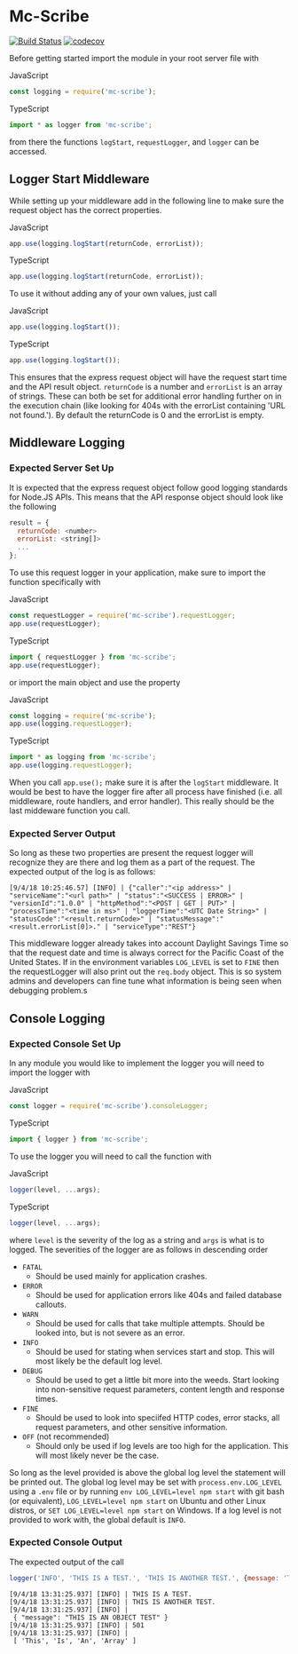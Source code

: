 # Mc-Scribe

[![Build Status](https://travis-ci.org/jmcdo29/mcScribe.svg?branch=master)](https://travis-ci.org/jmcdo29/mcScribe)
[![codecov](https://codecov.io/gh/jmcdo29/mcScribe/branch/master/graph/badge.svg)](https://codecov.io/gh/jmcdo29/mcScribe)

Before getting started import the module in your root server file with

JavaScript

```javascript
const logging = require('mc-scribe');
```

TypeScript

```typescript
import * as logger from 'mc-scribe';
```

from there the functions `logStart`, `requestLogger`, and `logger` can be accessed.

## Logger Start Middleware

While setting up your middleware add in the following line to make sure the request object has the correct properties.

JavaScript

```javascript
app.use(logging.logStart(returnCode, errorList));
```

TypeScript

```typescript
app.use(logging.logStart(returnCode, errorList));
```

To use it without adding any of your own values, just call

JavaScript

```javascript
app.use(logging.logStart());
```

TypeScript

```typescript
app.use(logging.logStart());
```

This ensures that the express request object will have the request start time and the API result object. `returnCode` is a number and `errorList` is an array of strings. These can both be set for additional error handling further on in the execution chain (like looking for 404s with the errorList containing 'URL not found.'). By default the returnCode is 0 and the errorList is empty.

## Middleware Logging

### Expected Server Set Up

It is expected that the express request object follow good logging standards for Node.JS APIs. This means that the API response object should look like the following

```javascript
result = {
  returnCode: <number>
  errorList: <string[]>
  ...
};
```

To use this request logger in your application, make sure to import the function specifically with

JavaScript

```javascript
const requestLogger = require('mc-scribe').requestLogger;
app.use(requestLogger);
```

TypeScript

```typescript
import { requestLogger } from 'mc-scribe';
app.use(requestLogger);
```

or import the main object and use the property

JavaScript

```javascript
const logging = require('mc-scribe');
app.use(logging.requestLogger);
```

TypeScript

```typescript
import * as logging from 'mc-scribe';
app.use(logging.requestLogger);
```

When you call `app.use();` make sure it is after the `logStart` middleware. It would be best to have the logger fire after all process have finished (i.e. all middleware, route handlers, and error handler). This really should be the last middeware function you call.

### Expected Server Output

So long as these two properties are present the request logger will recognize they are there and log them as a part of the request.
The expected output of the log is as follows:

```text
[9/4/18 10:25:46.57] [INFO] | {"caller":"<ip address>" | "serviceName":"<url path>" | "status":"<SUCCESS | ERROR>" | "versionId":"1.0.0" | "httpMethod":"<POST | GET | PUT>" | "processTime":"<time in ms>" | "loggerTime":"<UTC Date String>" | "statusCode":"<result.returnCode>" | "statusMessage":"<result.errorList[0]>." | "serviceType":"REST"}
```

This middleware logger already takes into account Daylight Savings Time so that the request date and time is always correct for the Pacific Coast of the United States.
If in the environment variables `LOG_LEVEL` is set to `FINE` then the requestLogger will also print out the `req.body` object. This is so system admins and developers can fine tune what information is being seen when debugging problem.s

## Console Logging

### Expected Console Set Up

In any module you would like to implement the logger you will need to import the logger with

JavaScript

```javascript
const logger = require('mc-scribe').consoleLogger;
```

TypeScript

```typescript
import { logger } from 'mc-scribe';
```

To use the logger you will need to call the function with

JavaScript

```javascript
logger(level, ...args);
```

TypeScript

```typescript
logger(level, ...args);
```

where `level` is the severity of the log as a string and `args` is what is to logged. The severities of the logger are as follows in descending order

* `FATAL`
  * Should be used mainly for application crashes.
* `ERROR`
  * Should be used for application errors like 404s and failed database callouts.
* `WARN`
  * Should be used for calls that take multiple attempts. Should be looked into, but is not severe as an error.
* `INFO`
  * Should be used for stating when services start and stop. This will most likely be the default log level.
* `DEBUG`
  * Should be used to get a little bit more into the weeds. Start looking into non-sensitive request parameters, content length and response times.
* `FINE`
  * Should be used to look into speciifed HTTP codes, error stacks, all request parameters, and other sensitive information.
* `OFF` (not recommended)
  * Should only be used if log levels are too high for the application. This will most likely never be the case.

So long as the level provided is above the global log level the statement will be printed out. The global log level may be set with `process.env.LOG_LEVEL` using a `.env` file or by running `env LOG_LEVEL=level npm start` with git bash (or equivalent), `LOG_LEVEL=level npm start` on Ubuntu and other Linux distros, or `SET LOG_LEVEL=level npm start` on Windows. If a log level is not provided to work with, the global default is `INFO`.

### Expected Console Output

The expected output of the call

```javascript
logger('INFO', 'THIS IS A TEST.', 'THIS IS ANOTHER TEST.', {message: 'THIS IS AN OBJECT TEST'}, 501, ['This', 'Is', 'An', 'Array']);
```

```text
[9/4/18 13:31:25.937] [INFO] | THIS IS A TEST.
[9/4/18 13:31:25.937] [INFO] | THIS IS ANOTHER TEST.
[9/4/18 13:31:25.937] [INFO] |
 { "message": "THIS IS AN OBJECT TEST" }
[9/4/18 13:31:25.937] [INFO] | 501
[9/4/18 13:31:25.937] [INFO] |
 [ 'This', 'Is', 'An', 'Array' ]
```
